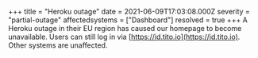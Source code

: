 +++
title = "Heroku outage"
date = 2021-06-09T17:03:08.000Z
severity = "partial-outage"
affectedsystems = ["Dashboard"]
resolved = true
+++
A Heroku outage in their EU region has caused our homepage to become unavailable. Users can still log in via [https://id.tito.io](https://id.tito.io). Other systems are unaffected.